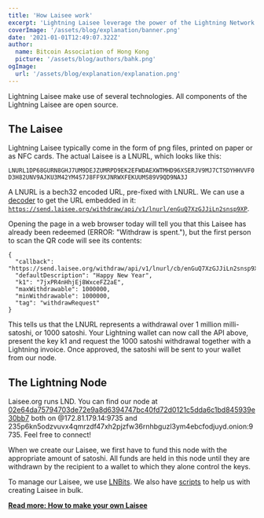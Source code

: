 ```yaml
---
title: 'How Laisee work'
excerpt: 'Lightning Laisee leverage the power of the Lightning Network to make it easy to gift money to anyone. Until they are withdrawn, the satoshi you gift are kept on our custodial wallet. Alternatively, you can run your own wallet on a node to which you have the keys.'
coverImage: '/assets/blog/explanation/banner.png'
date: '2021-01-01T12:49:07.322Z'
author:
  name: Bitcoin Association of Hong Kong
  picture: '/assets/blog/authors/bahk.png'
ogImage:
  url: '/assets/blog/explanation/explanation.png'
---
```


Lightning Laisee make use of several technologies. All components of the Lightning Laisee are open source.

## The Laisee

Lightning Laisee typically come in the form of png files, printed on paper or as NFC cards. The actual Laisee is a LNURL, which looks like this:

`LNURL1DP68GURN8GHJ7UM9DEJZUMRPD9EK2EFWDAEXWTMHD96XSERJV9MJ7CTSDYHHVVF0D3H82UNV9AJKU3M42YM4S7J8FF9XJNRWXFEKUUMS89V9QD9NA3J`

A LNURL is a bech32 encoded URL, pre-fixed with LNURL. We can use a [decoder](https://lnurl.fiatjaf.com/codec/) to get the URL embedded in it: [`https://send.laisee.org/withdraw/api/v1/lnurl/enGuQ7XzGJJiLn2snsp9XP`](https://send.laisee.org/withdraw/api/v1/lnurl/enGuQ7XzGJJiLn2snsp9XP).

Opening the page in a web browser today will tell you that this Laisee has already been redeemed (ERROR: "Withdraw is spent."), but the first person to scan the QR code will see its contents:

```
{
  "callback": "https://send.laisee.org/withdraw/api/v1/lnurl/cb/enGuQ7XzGJJiLn2snsp9XP", 
  "defaultDescription": "Happy New Year", 
  "k1": "7jxPR4nHhjEj8WxceFZ2aE", 
  "maxWithdrawable": 1000000, 
  "minWithdrawable": 1000000, 
  "tag": "withdrawRequest"
}
```

This tells us that the LNURL represents a withdrawal over 1 million milli-satoshi, or 1000 satoshi. Your Lightning wallet can now call the API above, present the key k1 and request the 1000 satoshi withdrawal together with a Lightning invoice. Once approved, the satoshi will be sent to your wallet from our node.

## The Lightning Node

Laisee.org runs LND. You can find our node at [02e64da75794703de72e9a8d6394747bc40fd72d0121c5dda6c1bd845939e30bb7](https://terminal.lightning.engineering/#/02e64da75794703de72e9a8d6394747bc40fd72d0121c5dda6c1bd845939e30bb7) both on @172.81.179.14:9735 and 235p6kn5odzvuvx4qmrzdf47xh2pjzfw36rnhbguzl3ym4ebcfodjuyd.onion:9735. Feel free to connect!

When we create our Laisee, we first have to fund this node with the appropriate amount of satoshi. All funds are held in this node until they are withdrawn by the recipient to a wallet to which they alone control the keys.

To manage our Laisee, we use [LNBits](https://lnbits.com/). We also have [scripts](https://github.com/bitkarrot/lntools) to help us with creating Laisee in bulk.

**[Read more: How to make your own Laisee](/posts/send)** 

